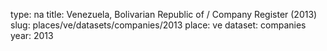type: na
title: Venezuela, Bolivarian Republic of / Company Register (2013)
slug: places/ve/datasets/companies/2013
place: ve
dataset: companies
year: 2013
